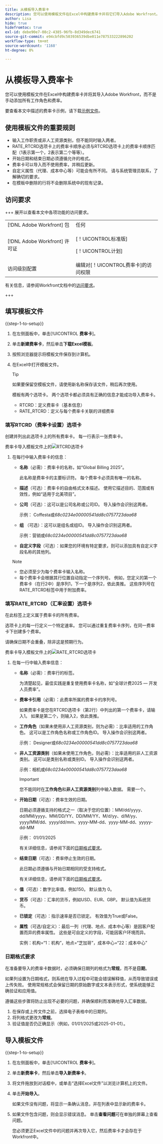 ```yaml
---
title: 从模板导入费率卡
description: 您可以使用模板文件在Excel中构建费率卡并将它们导入Adobe Workfront。
author: Lisa
hide: true
hidefromtoc: true
exl-id: debe90e7-08c2-4385-96fb-8d349dec6741
source-git-commit: e94cbfd9c503936539dbe011e787533222896202
workflow-type: tm+mt
source-wordcount: '1168'
ht-degree: 0%

---
```


# 从模板导入费率卡

您可以使用模板文件在Excel中构建费率卡并将其导入Adobe Workfront，而不是手动添加所有工作角色和费率。

要查看本文中描述的费率卡示例，请下载[示例文件](https://experienceleague.adobe.com/en/docs/workfront/using/administration-and-setup/set-up-wf/configure-system-defaults/import-rate-cards/assets/rate-cards-sample.zip)。

## 使用模板文件的重要规则

* 输入工作职责或非人工资源类别，但不能同时输入两者。
* RATE_RTCRD选项卡上的费率卡顺序必须与RTCRD选项卡上的费率卡顺序匹配（1表示第一个，2表示第二个等等）。
* 开始日期和结束日期必须遵循允许的格式。
* 费率卡可以导入而不使用费率，并稍后更新。
* 自定义属性（代理、成本中心等）可能会有所不同。 请与系统管理员联系，了解确切的要求。
* 在模板中删除的行将不会删除系统中的现有记录。

## 访问要求

+++ 展开以查看本文中各项功能的访问要求。

<table style="table-layout:auto"> 
 <col> 
 <col> 
 <tbody> 
  <tr> 
   <td>[!DNL Adobe Workfront] 包</td> 
   <td>任何</td> 
  </tr> 
  <tr> 
   <td>[!DNL Adobe Workfront] 许可证</td> 
   <td><p>[！UICONTROL标准版]</p>
   <p>[！UICONTROL计划]</p>
   </td> 
  </tr> 
  <tr> 
   <td>访问级别配置</td> 
   <td>编辑对[！UICONTROL费率卡]的访问权限</td> 
  </tr> 
 </tbody> 
</table>

有关信息，请参阅Workfront文档中的[访问要求](/help/quicksilver/administration-and-setup/add-users/access-levels-and-object-permissions/access-level-requirements-in-documentation.md)。

+++

## 填写模板文件

{{step-1-to-setup}}

1. 在左侧面板中，单击&#x200B;[!UICONTROL **费率卡**]。
1. 单击&#x200B;**新建费率卡**，然后单击&#x200B;**下载Excel模板**。
1. 按照浏览器提示将模板文件保存到计算机。
1. 在Excel中打开模板文件。

   >[!TIP]
   >
   > 如果要保留空模板文件，请使用新名称保存该文件，稍后再次使用。

   模板有两个选项卡。 两个选项卡都必须具有正确的信息才能成功导入费率卡。

   * RTCRD：定义费率卡（基本信息）
   * RATE_RTCRD：定义与每个费率卡关联的详细费率

### 填写RTCRD（费率卡设置）选项卡

创建并列出此选项卡上的所有费率卡。 每一行表示一张费率卡。

费率卡导入模板文件上的![RTCRD选项卡](assets/rate-card-import-template-tab1.png)

1. 在每行中输入费率卡的信息：

   * **名称**（必需）：费率卡的名称，如“Global Billing 2025”。

     此名称是费率卡的主要标识符。 每个费率卡必须具有唯一的名称。

   * **描述**（可选）：费率卡的自由格式文本描述。 使用它描述目的、范围或有效性，例如“适用于北美项目”。
   * **公司**（可选）：这可以是公司名称或公司ID。 导入操作会识别这两者。

     示例： Coffesta或&#x200B;_68c0234e00000541dd8c0757723daa68_

   * **组** （可选）：这可以是组名或组ID。 导入操作会识别这两者。

     示例：营销或&#x200B;_68c0234e00000541dd8c0757723daa68_

   * **自定义字段**（可选）：如果您的环境有特定要求，则可以添加具有自定义字段名称的其他列。

   >[!NOTE]
   >
   >* 您必须至少为每个费率卡输入名称。
   >* 每个费率卡会根据其行位置自动指定一个序列号。 例如，您定义的第一个费率卡（在行2中）是序列1，下一个是序列2，依此类推。 这些序列号在RATE_RTCRD标签中用于附加费率。

### 填写RATE_RTCRD（汇率设置）选项卡

在此标签上定义属于费率卡的所有费率。

选项卡上的每一行定义一个特定速率。 您可以通过重复费率卡序列，在同一费率卡下创建多个费率。

请确保日期不会重叠，除非这是预期行为。

费率卡导入模板文件上的![RATE_RTCRD选项卡](assets/rate-card-import-template-tab2.png)

1. 在每一行中输入费率信息：

   * **名称**（必需）：费率行的标签。

     为清楚起见，最佳实践是重复使用费率卡名称，如“全球计费2025 — 开发人员费率”。

   * **费率卡引用**（必需）：此费率所属的费率卡的序列号。

     如果费率卡是您在RTCRD选项卡（第2行）中列出的第一个费率卡，请输入1。 如果是第二个，则输入2，依此类推。

   * **工作角色**（如果未使用非人工资源类别，则为必需）：比率适用的工作角色。 这可以是工作角色名称或工作角色ID。 导入操作会识别这两者。

     示例： Designer或&#x200B;_68c0234e00000541dd8c0757723daa68_

   * **非人工资源类别**（如果未使用工作角色，则必需）：比率适用的非人工资源类别。 这可以是类别名称或类别ID。 导入操作会识别这两者。

     示例：相机或&#x200B;_68c0234e00000541dd8c0757723daa68_

     >[!IMPORTANT]
     >
     >您不能同时在&#x200B;**工作角色**&#x200B;和&#x200B;**非人工资源类别**&#x200B;列中输入数据。 需要一个。

   * **开始日期**（可选）：费率生效的日期。

     日期必须遵循支持的格式之一（取决于您的位置）：MM/dd/yyyy、dd/MM/yyyy、MM/DD/YY、DD/MM/YY、M/d/yy、d/M/yy、yyyy/MM/dd、yyyy/dd/mm、yyyy-MM-dd、yyyy-MM-dd、yyyyy-dd-MM

     示例： 01/01/2025

     有关详细信息，请参阅下面的[日期格式要求](#date-formatting-requirements)。

   * **结束日期**（可选）：费率停止生效的日期。

     此日期必须遵循与开始日期相同的受支持格式。

     有关详细信息，请参阅下面的[日期格式要求](#date-formatting-requirements)。

   * **值**（可选）：数字比率值，例如150。 默认值为 0。
   * **货币**（可选）：汇率的货币，例如USD、EUR、GBP。 默认值为系统货币。
   * **已锁定**（可选）：指示速率是否已锁定。 有效值为True或False。
   * **属性**（可选/自定义）：最后一列（代理、地点、成本中心等）是因客户配置而异的费率属性。 这些是可自定义的字段，可能因客户环境而异。

     实例：机构=“1：机构”，地点=“芝加哥”，成本中心=“22：成本中心”

### 日期格式要求

在准备要导入的费率卡数据时，必须确保日期列的格式为&#x200B;**常规**，而不是&#x200B;**日期**。

如果列设置为日期格式，则系统在导入过程中可能会错误解释值，从而导致错误或上传失败。 使用常规格式会保留日期的原始数字或文本表示形式，使系统能够正确验证和应用值。

遵循这些步骤将防止出现不必要的问题，并确保顺利而准确地导入汇率数据。

1. 在保存或上传文件之前，选择电子表格中的日期列。
1. 将列格式更改为&#x200B;**常规**。
1. 验证值是否仍正确显示（例如，01/01/2025或2025-01-01）。

## 导入模板文件

{{step-1-to-setup}}

1. 在左侧面板中，单击&#x200B;[!UICONTROL **费率卡**]。
1. 单击&#x200B;**新费率卡**，然后单击&#x200B;**导入新费率卡**。
1. 将文件拖放到对话框中，或单击“选择Excel文件”以浏览计算机上的文件。
1. 单击&#x200B;**开始导入**。

   如果文件没有问题，将显示一条确认消息，并在列表中显示新的费率卡。

1. 如果文件包含问题，则会显示错误消息。 单击&#x200B;**查看问题**&#x200B;可在单独的屏幕上查看问题。

   您必须更正Excel文件中的问题并再次导入它，然后费率卡才会存在于Workfront中。
